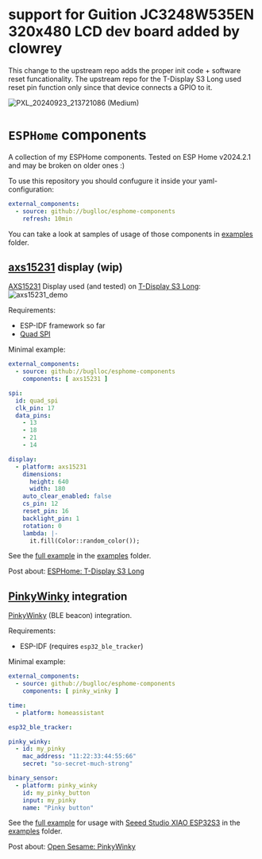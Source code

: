 # support for Guition JC3248W535EN 320x480 LCD dev board added by clowrey

This change to the upstream repo adds the proper init code + software reset funcationality. The upstream repo for the T-Display S3 Long used reset pin function only since that device connects a GPIO to it. 

![PXL_20240923_213721086 (Medium)](https://github.com/user-attachments/assets/e8b3d13c-4c6c-4bfd-ac90-49bb53507444)


# `ESPHome` components

A collection of my ESPHome components. Tested on ESP Home v2024.2.1 and may be broken on older ones :)

To use this repository you should confugure it inside your yaml-configuration:
```yaml
external_components:
  - source: github://buglloc/esphome-components
    refresh: 10min
```

You can take a look at samples of usage of those components in [examples](examples) folder.

## [axs15231](components/axs15231) display (wip)

[AXS15231](docs/datasheet/AXS15231_Datasheet_V0.4_20221108.pdf) Display used (and tested) on [T-Display S3 Long](https://www.lilygo.cc/products/t-display-s3-long):
![axs15231_demo](docs/images/axs15231_demo.jpg)

Requirements:
  - ESP-IDF framework so far
  - [Quad SPI](https://github.com/esphome/esphome/pull/5925)

Minimal example:
```yaml
external_components:
  - source: github://buglloc/esphome-components
    components: [ axs15231 ]

spi:
  id: quad_spi
  clk_pin: 17
  data_pins:
    - 13
    - 18
    - 21
    - 14

display:
  - platform: axs15231
    dimensions:
      height: 640
      width: 180
    auto_clear_enabled: false
    cs_pin: 12
    reset_pin: 16
    backlight_pin: 1
    rotation: 0
    lambda: |-
      it.fill(Color::random_color());
```

See the [full example](examples/axs15231/t-display-s3-long.yaml) in the [examples](examples) folder.

Post about: [ESPHome: T-Display S3 Long](https://ut.buglloc.com/iot/esphome/t-display-s3-long-esphome/)

## [PinkyWinky](components/pinky_winky) integration

[PinkyWinky](https://github.com/buglloc/pinky-winky/) (BLE beacon) integration.

Requirements:
  - ESP-IDF (requires `esp32_ble_tracker`)

Minimal example:
```yaml
external_components:
  - source: github://buglloc/esphome-components
    components: [ pinky_winky ]

time:
  - platform: homeassistant

esp32_ble_tracker:

pinky_winky:
  - id: my_pinky
    mac_address: "11:22:33:44:55:66"
    secret: "so-secret-much-strong"

binary_sensor:
  - platform: pinky_winky
    id: my_pinky_button
    input: my_pinky
    name: "Pinky button"
```

See the [full example](examples/pinky_winky/bike-xiao-esps3.yaml) for usage with  [Seeed Studio XIAO ESP32S3](https://wiki.seeedstudio.com/xiao_esp32s3_getting_started/) in the [examples](examples) folder.

Post about: [Open Sesame: PinkyWinky](https://ut.buglloc.com/iot/esphome/open-sesame/)
